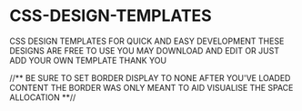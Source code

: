 # CSS-DESIGN-TEMPLATES
CSS DESIGN TEMPLATES FOR QUICK AND EASY DEVELOPMENT
THESE DESIGNS ARE FREE TO USE
YOU MAY DOWNLOAD AND EDIT OR JUST ADD YOUR OWN TEMPLATE
THANK YOU

//**
BE SURE TO SET BORDER DISPLAY TO NONE AFTER YOU'VE LOADED CONTENT
THE BORDER WAS ONLY MEANT TO AID VISUALISE THE SPACE ALLOCATION
**//
